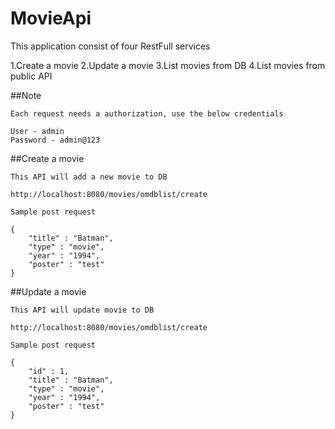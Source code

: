 # MovieApi

This application consist of four RestFull services

1.Create a movie
2.Update a movie
3.List movies from DB
4.List movies from public API


##Note

```
Each request needs a authorization, use the below credentials

User - admin
Password - admin@123

```

 
##Create a movie

```
This API will add a new movie to DB

http://localhost:8080/movies/omdblist/create

Sample post request

{
	"title" : "Batman",
	"type" : "movie",
	"year" : "1994",
	"poster" : "test"
}

```

##Update a movie

```
This API will update movie to DB

http://localhost:8080/movies/omdblist/create

Sample post request

{
	"id" : 1,
	"title" : "Batman",
	"type" : "movie",
	"year" : "1994",
	"poster" : "test"
}

```


